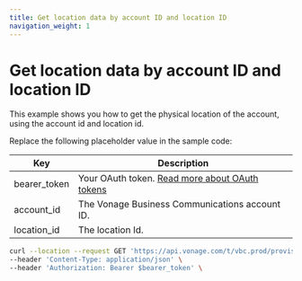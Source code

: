 ```yaml
---
title: Get location data by account ID and location ID
navigation_weight: 1
---
```


# Get location data by account ID and location ID

This example shows you how to get the physical location of the account, using the account id and location id.

Replace the following placeholder value in the sample code:

| Key        | Description                                                                                            |
|------------|--------------------------------------------------------------------------------------------------------|
| bearer_token | Your OAuth token. [Read more about OAuth tokens](https://developer.nexmo.com/vonage-business-cloud/vbc-apis/getting-started/authentication) |
| account_id | The Vonage Business Communications account ID. |
| location_id | The location Id. |


``` bash
curl --location --request GET 'https://api.vonage.com/t/vbc.prod/provisioning/v1/api/accounts/$account_id/locations/$location_id' \
--header 'Content-Type: application/json' \
--header 'Authorization: Bearer $bearer_token' \
```
